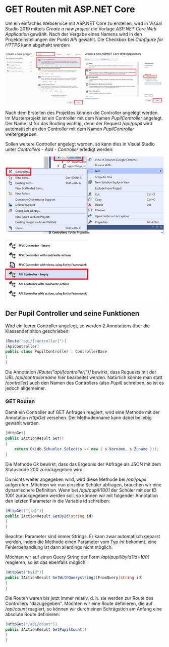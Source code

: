 # GET Routen mit ASP.NET Core

Um ein einfaches Webservice mit ASP.NET Core zu erstellen, wird in Visual Studio 2019 mittels *Create a
new project* die Vorlage *ASP.NET Core Web Application* gewählt. Nach der Vergabe eines Namens wird
in den Projekteinstellungen der Punkt *API* gewählt. Die Checkbox bei *Configure for HTTPS* kann
abgehakt werden:

![](create_api_project.png)

Nach dem Erstellen des Projektes können die Controller angelegt werden. Im Musterprojekt ist ein
Controller mit dem Namen *PupilController* angelegt. Der Name ist für das Routing wichtig, denn
der Request */api/pupil* wird automatisch an den Controller mit dem Namen *PupilController* 
weitergegeben.

Sollen weitere Controller angelegt werden, so kann dies in Visual Studio unter *Controllers* - 
*Add* - *Controller* erledigt werden:

![](add_controller.png)

## Der Pupil Controller und seine Funktionen
Wird ein leerer Controller angelegt, so werden 2 Annotations über die Klassendefinition 
geschrieben:
```c#
[Route("api/[controller]")]
[ApiController]
public class PupilController : ControllerBase
{
}
```

Die Annotation *[Route("api/[controller]")]* bewirkt, dass Requests mit der URL 
*/api/controllername* hier bearbeitet werden. Natürlich könnte man statt *[controller]*
auch den Namen des Controllers (also *Pupil*) schreiben, so ist es jedoch allgemeiner.

### GET Routen
Damit ein Controller auf GET Anfragen reagiert, wird eine Methode mit der Annotation 
*HttpGet* versehen. Der Methodenname kann dabei beliebig gewählt werden.
```c#
[HttpGet]
public IActionResult Get()
{
    return Ok(db.Schueler.Select(s => new { s.Vorname, s.Zuname }));
}
```

Die Methode *Ok* bewirkt, dass das Ergebnis der Abfrage als JSON mit dem Statuscode 200 
zurückgegeben wird.

Da nichts weiter angegeben wird, wird diese Methode bei */api/pupil* aufgerufen. Möchten wir nun 
einzelne Schüler abfragen, brauchen wir eine dynamischere Definition. Wenn bei */api/pupil/1001* der
Schüler mit der ID 1001 zurückgegeben werden soll, so können wir mit folgender Annotation den 
letzten Parameter in die Variable id schreiben:
```c#
[HttpGet("{id}")]
public IActionResult GetById(string id)
{
}
```

Beachte: Parameter sind immer Strings. Er kann zwar automatisch geparst
werden, indem die Methode einen Parameter vom Typ *int* bekommt, eine Fehlerbehandlung ist 
dann allerdings nicht möglich.

Möchten wir auf einen Query String der Form */api/pupil/byId?id=1001* reagieren, so ist das 
ebenfalls möglich:
```c#
[HttpGet("byId")]
public IActionResult GetWithQuerystring([FromQuery]string id)
{
}
```

Die Routen waren bis jetzt immer relativ, d. h. sie werden zur Route des Controllers "dazugegeben".
Möchten wir eine Route definieren, die auf */api/count* reagiert, so können wir durch einen 
Schrägstich am Anfang eine absolute Route definieren:
```c#
[HttpGet("/api/count")]
public IActionResult GetPupilCount()
{
}
```
